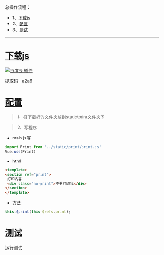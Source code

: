 总操作流程：
- 1、[下载js](#vue.js-01)
- 2、[配置](#vue.js-02)
- 3、[测试](#vue.js-03)

***

# <a name="vue.js-01" href="#" >下载js</a>
[![](https://img.shields.io/badge/百度云-插件-green.svg "百度云 插件")](https://pan.baidu.com/s/1Mf0cO_2DgYPTqBPGEZBXIA)

提取码：a2a6

# <a name="vue.js-02" href="#" >配置</a>

> 1、将下载好的文件夹放到static\print文件夹下

> 2、写程序

- main.js写

```js
import Print from '../static/print/print.js'
Vue.use(Print)
```

- html
```html
<template>
<section ref="print">
 打印内容
 <div class="no-print">不要打印我</div>
</section>
</template>
```

- 方法

```js
this.$print(this.$refs.print);
```

# <a name="vue.js-03" href="#" >测试</a>

运行测试